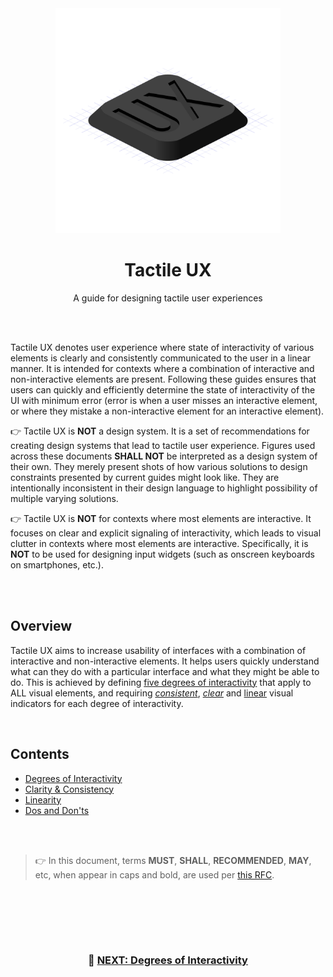 <div align="center">

<img src="/logo.svg" width="360"/>

# Tactile UX
A guide for designing tactile user experiences

</div>

<br><br>

Tactile UX denotes user experience where state of interactivity of various elements is clearly and consistently communicated to the user in a linear manner. It is intended for contexts where a combination of interactive and non-interactive elements are present. Following these guides ensures that users can quickly and efficiently determine the state of interactivity of the UI with minimum error (error is when a user misses an interactive element, or where they mistake a non-interactive element for an interactive element).

👉 Tactile UX is **NOT** a design system. It is a set of recommendations for creating design systems that lead to tactile user experience. Figures used across these documents **SHALL NOT** be interpreted as a design system of their own. They merely present shots of how various solutions to design constraints presented by current guides might look like. They are intentionally inconsistent in their design language to highlight possibility of multiple varying solutions.

👉 Tactile UX is **NOT** for contexts where most elements are interactive. It focuses on clear and explicit signaling of interactivity, which leads to visual clutter in contexts where most elements are interactive. Specifically, it is **NOT** to be used for designing input widgets (such as onscreen keyboards on smartphones, etc.).

<br><br>


## Overview

Tactile UX aims to increase usability of interfaces with a combination of interactive and non-interactive elements. It helps users quickly understand what can they do with a particular interface and what they might be able to do. This is achieved by defining [five degrees of interactivity](/degrees-of-interactivity.md) that apply to ALL visual elements, and requiring [_consistent_](/clarity-and-consistency.md#consistency), [_clear_](/clarity-and-consistency.md#clarity) and [linear](/linearity.md) visual indicators for each degree of interactivity.

<br>

## Contents

- [Degrees of Interactivity](/degrees-of-interactivity.md)
- [Clarity & Consistency](/clarity-and-consistency.md)
- [Linearity](/linearity.md)
- [Dos and Don'ts](/dos-and-donts.md)

<br><br>

> 👉 In this document, terms **MUST**, **SHALL**, **RECOMMENDED**, **MAY**, etc, when appear in caps and bold, are used per [this RFC](https://www.ietf.org/rfc/rfc2119.txt).

<br><br>

<br><br>

<div align="center">

### 📖 [NEXT: Degrees of Interactivity](/degrees-of-interactivity.md)

</div>
